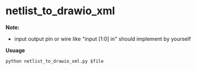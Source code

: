 # netlist_to_drawio_xml

**Note:** 
- input output pin or wire like "input [1:0] in" should implement by yourself

**Usuage**
```
python netlist_to_drawio_xml.py $file
```
